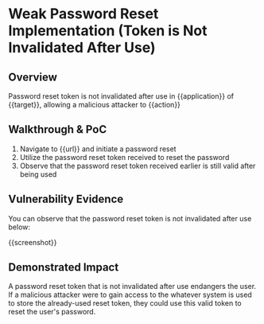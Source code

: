 # Weak Password Reset Implementation (Token is Not Invalidated After Use)
## Overview
<!--
Provide a 1-2 sentence description - see http://cveproject.github.io/docs/content/key-details-phrasing.pdf for tips

This format is a good guide:
[VULNTYPE] in [COMPONENT] in [APPLICATION] allows [ATTACKER] to [IMPACT] via [VECTOR]


-->
Password reset token is not invalidated after use in {{application}} of {{target}}, allowing a malicious attacker to {{action}}

## Walkthrough & PoC
<!--
Provide a step-by-step walkthrough on how to access the vulnerable injection point, and how to exploit the vulnerability.
Adding a dot-pointed walkthrough with relevant screenshots will speed triage time and result in faster rewards!

Example:

1. Login to in-scope asset at <www.inscope.com/login>
1. Browse to account page
1. Modify ID token to add single quote
1. View error which states 'SQL Syntax Error'
1. Replace ID value with `1' waitfor delay '00:00:10'; `
-->

1. Navigate to {{url}} and initiate a password reset
1. Utilize the password reset token received to reset the password
1. Observe that the password reset token received earlier is still valid after being used


## Vulnerability Evidence
<!--
Your submission MUST include evidence of the vulnerability and not be theoretical in nature.

For a reset password token that is not invalidated after use, please post a screenshot or video that shows that the token remains valid even after a new token is requested.
-->

You can observe that the password reset token is not invalidated after use below:

{{screenshot}}
## Demonstrated Impact
<!--
Envision how a reset password token that is not invalidated after use could endanger the user account. If a malicious action is possible, provide a full proof-of-concept here.
-->

A password reset token that is not invalidated after use endangers the user. If a malicious attacker were to gain access to the whatever system is used to store the already-used reset token, they could use this valid token to reset the user's password.
